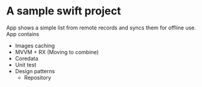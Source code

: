 # A sample swift project 
App shows a simple list from remote records and syncs them for offline use. App contains 
- Images caching
- MVVM + RX (Moving to combine)
- Coredata
- Unit test
- Design patterns
  - Repository
